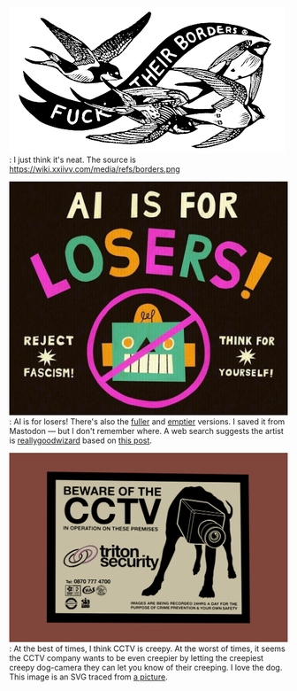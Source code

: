![drawing of several birds and a banner that says 'fuck their borders'](./images/borders.png)
: I just think it's neat. The source is <https://wiki.xxiivv.com/media/refs/borders.png>

![drawing of a robot labelled "AI IS FOR LOSERS", with two subtitles marked "REJECT FASCISM" and "THINK FOR YOURSELF"](./images/ai-is-for-losers.jpeg)
: AI is for losers! There's also the [fuller](./images/ai-is-for-losers_fuller.jpeg) and [emptier](./images/ai-is-for-losers_emptier.jpeg) versions. I saved it from Mastodon — but I don't remember where. A web search suggests the artist is [reallygoodwizard](https://www.instagram.com/reallygoodwizard) based on [this post](https://www.instagram.com/p/DJt4ZV7gG44/).

![drawing of a CCTV sign showing a dog with a camera for a face](./images/dog.svg)
: At the best of times, I think CCTV is creepy. At the worst of times, it seems the CCTV company wants to be even creepier by letting the creepiest creepy dog-camera they can let you know of their creeping. I love the dog. This image is an SVG traced from [a picture](./images/dog.jpg).
